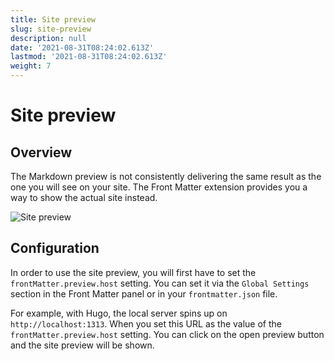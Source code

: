 ```yaml
---
title: Site preview
slug: site-preview
description: null
date: '2021-08-31T08:24:02.613Z'
lastmod: '2021-08-31T08:24:02.613Z'
weight: 7
---
```


# Site preview

## Overview

The Markdown preview is not consistently delivering the same result as the one you will see on your site. The Front Matter extension provides you a way to show the actual site instead. 

![Site preview](/assets/site-preview.png)

## Configuration

In order to use the site preview, you will first have to set the `frontMatter.preview.host` setting. You can set it via the `Global Settings` section in the Front Matter panel or in your `frontmatter.json` file. 

For example, with Hugo, the local server spins up on `http://localhost:1313`. When you set this URL as the value of the `frontMatter.preview.host` setting. You can click on the open preview button and the site preview will be shown.